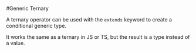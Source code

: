 #Generic Ternary

A ternary operator can be used with the `extends` keyword
to create a conditional generic type.

It works the same as a ternary in JS or TS, but the result
is a type instead of a value.
